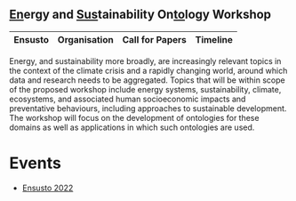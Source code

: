 ## <ins>En</ins>ergy and <ins>Sus</ins>tainability On<ins>to</ins>logy Workshop

| Ensusto        | Organisation         | Call for Papers | Timeline |
|:---------------|:---------------------|:----------------|:----------|


Energy, and sustainability more broadly, are increasingly relevant topics in the context of the climate crisis and a rapidly changing world, around which data and research needs to be aggregated. Topics that will be within scope of the proposed workshop include energy systems, sustainability, climate, ecosystems, and associated human socioeconomic impacts and preventative behaviours, including approaches to sustainable development. The workshop will focus on the development of ontologies for these domains as well as applications in which such ontologies are used.

# Events
  * [Ensusto 2022](jowo2022/)
